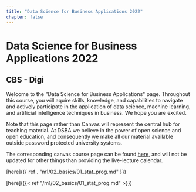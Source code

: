 ```yaml
---
title: "Data Science for Business Applications 2022"
chapter: false
---
```


# Data Science for Business Applications 2022

## CBS - Digi

Welcome to the "Data Science for Business Applications" page. Throughout this course, you will aquire skills, knowledge, and capabilities to navigate and actively participate in the application of data science, machine learning, and artificial intelligence techniques in business. We hope you are excited.

Note that this page rather than Canvas will represent the central hub for teaching material. At DSBA we believe in the power of open science and open education, and consequently we make all our material available outside password protected university systems.

The corresponding canvas course page can be found [here](https://cbscanvas.instructure.com/courses/28389), and will not be updated for other things than providing the live-lecture calendar.



[here]({{ ref . "m1/02_basics/01_stat_prog.md" }})

[here]({{< ref "/m1/02_basics/01_stat_prog.md" >}})